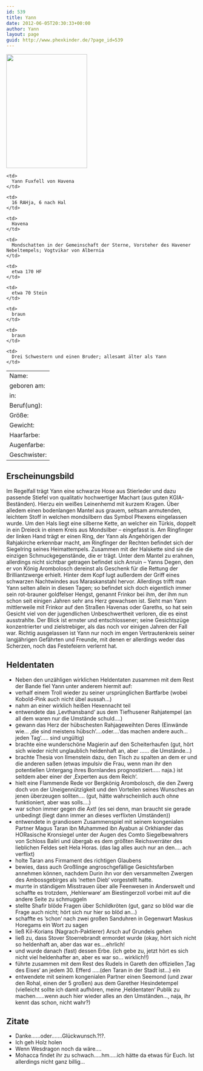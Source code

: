```yaml
---
id: 539
title: Yann
date: 2012-06-05T20:30:33+00:00
author: Yann
layout: page
guid: http://www.phexkinder.de/?page_id=539
---
```

[<img class="size-medium wp-image-74  alignleft" title="Yann" src="http://www.phexkinder.de/wp-content/uploads/yann2-e1335599822625-213x300.jpg" alt="" width="213" height="300" srcset="http://www.phexkinder.de/wp-content/uploads/yann2-e1335599822625-213x300.jpg 213w, http://www.phexkinder.de/wp-content/uploads/yann2-e1335599822625.jpg 500w" sizes="(max-width: 213px) 100vw, 213px" />](http://www.phexkinder.de/wp-content/uploads/yann2-e1335599822625.jpg)

<table>
  <tr>
    <td>
      Name:
    </td>
    
    <td>
      Yann Fuxfell von Havena
    </td>
  </tr>
  
  <tr>
    <td>
      geboren am:
    </td>
    
    <td>
      16 RAHja, 6 nach Hal
    </td>
  </tr>
  
  <tr>
    <td>
      in:
    </td>
    
    <td>
      Havena
    </td>
  </tr>
  
  <tr>
    <td>
      Beruf(ung):
    </td>
    
    <td>
      Mondschatten in der Gemeinschaft der Sterne, Vorsteher des Havener Nebeltempels; Vogtvikar von Albernia
    </td>
  </tr>
  
  <tr>
    <td>
      Größe:
    </td>
    
    <td>
      etwa 170 HF
    </td>
  </tr>
  
  <tr>
    <td>
      Gewicht:
    </td>
    
    <td>
      etwa 70 Stein
    </td>
  </tr>
  
  <tr>
    <td>
      Haarfarbe:
    </td>
    
    <td>
      braun
    </td>
  </tr>
  
  <tr>
    <td>
      Augenfarbe:
    </td>
    
    <td>
      braun
    </td>
  </tr>
  
  <tr>
    <td>
      Geschwister:
    </td>
    
    <td>
      Drei Schwestern und einen Bruder; allesamt älter als Yann
    </td>
  </tr>
</table>

## Erscheinungsbild

Im Regelfall trägt Yann eine schwarze Hose aus Stierleder und dazu passende Stiefel von qualitativ hochwertiger Machart (aus guten KGIA-Beständen). Hierzu ein weißes Leinenhemd mit kurzem Kragen. Über alledem einen bodenlangen Mantel aus grauem, seltsam anmutenden, leichtem Stoff in welchen mondsilbern das Symbol Phexens eingelassen wurde. Um den Hals liegt eine silberne Kette, an welcher ein Türkis, doppelt in ein Dreieck in einem Kreis aus Mondsilber &#8211; eingefasst is. Am Ringfinger der linken Hand trägt er einen Ring, der Yann als Angehörigen der Rahjakirche erkennbar macht, am Ringfinger der Rechten befindet sich der Siegelring seines Heimattempels. Zusammen mit der Halskette sind sie die einzigen Schmuckgegenstände, die er trägt. Unter dem Mantel zu erahnen, allerdings nicht sichtbar getragen befindet sich Anruin &#8211; Yanns Degen, den er von König Arombolosch dereinst als Geschenk für die Rettung der Brilliantzwerge erhielt. Hinter dem Kopf lugt außerdem der Griff eines schwarzen Nachtwindes aus Maraskanstahl hervor. Allerdings trifft man Yann selten allein in diesen Tagen; so befindet sich doch eigentlich immer sein rot-brauner goldfelser Hengst, genannt Frinkor bei ihm, der ihm nun schon seit einigen Jahren sehr ans Herz gewachsen ist. Sieht man Yann mittlerweile mit Frinkor auf den Straßen Havenas oder Gareths, so hat sein Gesicht viel von der jugendlichen Unbeschwertheit verloren, die es einst ausstrahlte. Der Blick ist ernster und entschlossener; seine Gesichtszüge konzentrierter und zielstrebiger, als das noch vor einigen Jahren der Fall war. Richtig ausgelassen ist Yann nur noch im engen Vertrautenkreis seiner langjährigen Gefährten und Freunde, mit denen er allerdings weder das Scherzen, noch das Festefeiern verlernt hat.

## Heldentaten

  * Neben den unzähligen wirklichen Heldentaten zusammen mit dem Rest der Bande fiel Yann unter anderem hiermit auf:
  * verhalf einem Troll wieder zu seiner ursprünglichen Bartfarbe (wobei Kobold-Pink auch nicht übel aussah&#8230;)
  * nahm an einer wirklich heißen Hexennacht teil
  * entwendete das &#8218;Levthansband&#8216; aus dem Tiefhusener Rahjatempel (an all dem waren nur die Umstände schuld&#8230;.)
  * gewann das Herz der hübschesten Rahjageweihten Deres (Einwände wie&#8230; &#8218;die sind meistens hübsch&#8217;&#8230;.oder&#8230;.&#8217;das machen andere auch&#8230;jeden Tag&#8217;&#8230;.. sind ungültig)
  * brachte eine wunderschöne Magierin auf den Scheiterhaufen (gut, hört sich wieder nicht unglaublich heldenhaft an, aber &#8230;&#8230; die Umstände&#8230;)
  * brachte Thesia von Ilmenstein dazu, den Tisch zu spalten an dem er und die anderen saßen (etwas impulsiv die Frau, wenn man ihr den potentiellen Untergang ihres Bornlandes prognostiziert&#8230;.. naja.) ist seitdem aber einer der &#8218;Experten aus dem Reich&#8216;.
  * hielt eine Flammende Rede vor Bergkönig Arombolosch, die den Zwerg doch von der Uneigennützigkeit und den Vorteilen seines Wunsches an jenen überzeugen sollten&#8230;. (gut, hätte wahrscheinlich auch ohne funktioniert, aber was solls&#8230;.)
  * war schon immer gegen die Axt! (es sei denn, man braucht sie gerade unbedingt (liegt dann immer an dieses verflixten Umständen))
  * entwendete in grandiosem Zusammenspiel mit seinem kongenialen Partner Magus Taran ibn Muhammed ibn Ayabun ai Orkhiander das HORasische Kronsiegel unter der Augen des Comto Siegelbewahrers von Schloss Baliri und übergab es dem größten Reichsverräter des lieblichen Feldes seit Hela Horas. (das lag alles auch nur an den&#8230;. ach verflixt)
  * holte Taran ans Firmament des richtigen Glaubens
  * bewies, dass auch Großlinge angroschgefällige Gesichtsfarben annehmen können, nachdem Durin ihn vor den versammelten Zwergen des Ambossgebirges als &#8217;netten Dieb&#8216; vorgestellt hatte.
  * murrte in ständigem Misstrauen über alle Feenwesen in Anderswelt und schaffte es trotzdem, &#8218;Hehlerware&#8216; am Biestingerzoll vorbei mit auf die andere Seite zu schmuggeln
  * stellte Shafir blöde Fragen über Schildkröten (gut, ganz so blöd war die Frage auch nicht; hört sich nur hier so blöd an&#8230;)
  * schaffte es &#8217;schon&#8216; nach zwei großen Sanduhren in Gegenwart Maskus Horegams ein Wort zu sagen
  * ließ Kil-Korians (Nagrach-Paktierer) Arsch auf Grundeis gehen
  * ließ zu, dass Stover Stoerrebrandt ermordet wurde (okay, hört sich nicht so heldenhaft an, aber das war es&#8230;.ehrlich!
  * und wurde danach (fast) dessen Erbe. (ich gebe zu, jetzt hört es sich nicht viel heldenhafter an, aber es war so&#8230; wirklich!!)
  * führte zusammen mit dem Rest des Rudels in Gareth den offiziellen &#8218;Tag des Eises&#8216; an jedem 30. Efferd &#8230;..(den Taran in der Stadt ist&#8230;) ein
  * entwendete mit seinem kongenialen Partner einen Seemond (und zwar den Rohal, einen der 5 großen) aus dem Garether Hesindetempel (vielleicht sollte ich damit aufhören, meine &#8218;Heldentaten&#8216; Publik zu machen&#8230;&#8230;wenn auch hier wieder alles an den Umständen&#8230;, naja, ihr kennt das schon, nicht wahr?)

## Zitate

  * Danke&#8230;&#8230;oder&#8230;&#8230;.Glückwunsch.?!?.
  * Ich geh Holz holen
  * Wenn Wesdragon noch da wäre&#8230;.
  * Mohacca findet ihr zu schwach&#8230;..hm&#8230;..ich hätte da etwas für Euch. Ist allerdings nicht ganz billig&#8230;